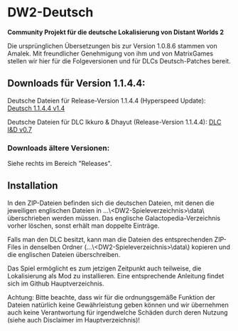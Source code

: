 # DW2-Deutsch
<strong>Community Projekt für die deutsche Lokalisierung von Distant Worlds 2</strong>

Die ursprünglichen Übersetzungen bis zur Version 1.0.8.6 stammen von Amalek. Mit freundlicher Genehmigung von ihm und von MatrixGames stellen wir hier für die Folgeversionen und für DLCs Deutsch-Patches bereit.

<h2>Downloads für Version 1.1.4.4:</h2>

Deutsche Dateien für Release-Version 1.1.4.4 (Hyperspeed Update):
[Deutsch 1.1.4.4 v1.4](https://github.com/Marty651/DW2-Deutsch/releases/download/v.1.1.4.4-(2023.05.31)/DW2-Deutsch_1.1.4.4_v1.4.zip)

Deutsche Dateien für DLC Ikkuro & Dhayut (Release-Version 1.1.4.4):
[DLC I&D v0.7](https://github.com/Marty651/DW2-Deutsch/releases/download/v.1.1.4.4-(2023.05.31)/DW2-Deutsch_1.1.4.4_DLC_Ikkuro_and_Dhayut_v0.7.zip)

<h3>Downloads ältere Versionen:</h3>

Siehe rechts im Bereich "Releases".

<h2>Installation</h2>

In den ZIP-Dateien befinden sich die deutschen Dateien, mit denen die jeweiligen englischen Dateien in ...\\\<DW2-Spieleverzeichnis\>\\data\\ überschrieben werden müssen. Das englische Galactopedia-Verzeichnis vorher löschen, sonst erhält man doppelte Einträge.

Falls man den DLC besitzt, kann man die Dateien des entsprechenden ZIP-Files in denselben Ordner (...\\\<DW2-Spieleverzeichnis\>\\data\\) kopieren und die englischen Dateien überschreiben.

Das Spiel ermöglicht es zum jetzigen Zeitpunkt auch teilweise, die Lokalisierung als Mod zu installieren. Eine entsprechende Anleitung findet sich im Github Hauptverzeichnis.

Achtung: Bitte beachte, dass wir für die ordnungsgemäße Funktion der Dateien natürlich keine Gewährleistung geben können und wir übernehmen auch keine Verantwortung für irgendwelche Schäden durch deren Nutzung (siehe auch Disclaimer im Hauptverzeichnis)!
